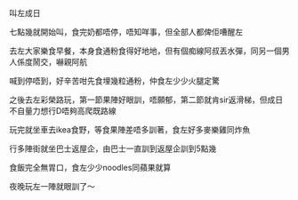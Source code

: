 叫左成日

七點幾就開始叫，食完奶都唔停，唔知咩事，但全部人都俾佢嘈醒左

去左大家樂食早餐，本身食通粉食得好地地，但有個痴線阿叔丟水彈，同另一個男人係度鬧交，嚇親阿航

喊到停唔到，好辛苦咁先食埋幾粒通粉，仲食左少少火腿定驚

之後去左彩榮路玩，第一節果陣好眼訓，唔願郁，第二節就肯sir返滑梯，但成日不自量力想行D唔夠高爬既路線

玩完就坐車去ikea食野，等食果陣差唔多訓著，食左好多麥樂雞同炸魚

行多陣街就坐巴士返屋企，由巴士一直訓到返屋企訓到5點幾

食飯完全無胃口，食左少少noodles同蘋果就算

夜晚玩左一陣就眼訓了～